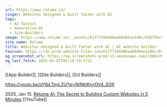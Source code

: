```yaml
---
url: https://www.relume.io/
zinger: Websites designed & built faster with AI
tags:
  - AI-Toolkit
  - Generative-AI
  - Site-Builders
image: https://www.relume.io/__assets/6177739448baa66404ce1d9c/65b756c9cebba152b52fccc8_Opengraph%20-%20Home%20for%20Twitter.jpg
site_name: Relume
title: Websites designed & built faster with AI | AI website builder
favicon: https://cdn.prod.website-files.com/6177739448baa66404ce1d9c/65b5bb942a2c4afdf861aa21_favicon.png
og_screenshot_url: https://og-screenshots-prod.s3.amazonaws.com/1366x768/80/false/b10d1e4261d94bb3de04a2fa078aa583cb6620e1c6512fe61085d9885491b9fc.jpeg
og_last_fetch: 2025-03-07T05:19:19.171Z
---
```

[[App Builder]], [[Site Builders]], [[UI Builders]]

https://youtu.be/oYtbLTpyLZU?si=NiNktKlyrDV4_SOX


2025, Jan 15. [Relume AI: The Secret to Building Custom Websites in 5 Minutes](https://youtu.be/2H7UgosabMM?si=2GrmTdPO1EHEt3ZR) [[YouTube]]




